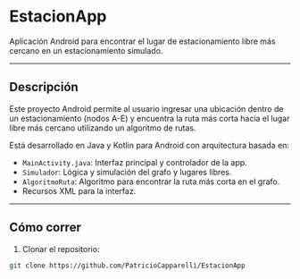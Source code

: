 # EstacionApp

Aplicación Android para encontrar el lugar de estacionamiento libre más cercano en un estacionamiento simulado.

---

## Descripción

Este proyecto Android permite al usuario ingresar una ubicación dentro de un estacionamiento (nodos A-E) 
y encuentra la ruta más corta hacia el lugar libre más cercano utilizando un algoritmo de rutas.

Está desarrollado en Java y Kotlin para Android con arquitectura basada en:

- `MainActivity.java`: Interfaz principal y controlador de la app.
- `Simulador`: Lógica y simulación del grafo y lugares libres.
- `AlgoritmoRuta`: Algoritmo para encontrar la ruta más corta en el grafo.
- Recursos XML para la interfaz.

---

## Cómo correr

1. Clonar el repositorio:
```bash
git clone https://github.com/PatricioCapparelli/EstacionApp
